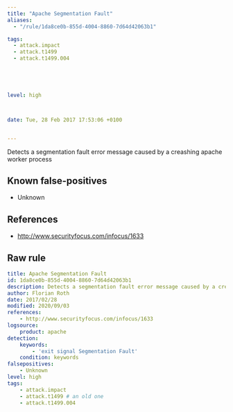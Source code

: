 ```yaml
---
title: "Apache Segmentation Fault"
aliases:
  - "/rule/1da8ce0b-855d-4004-8860-7d64d42063b1"

tags:
  - attack.impact
  - attack.t1499
  - attack.t1499.004





level: high



date: Tue, 28 Feb 2017 17:53:06 +0100


---
```


Detects a segmentation fault error message caused by a creashing apache worker process

<!--more-->


## Known false-positives

* Unknown



## References

* http://www.securityfocus.com/infocus/1633


## Raw rule
```yaml
title: Apache Segmentation Fault
id: 1da8ce0b-855d-4004-8860-7d64d42063b1
description: Detects a segmentation fault error message caused by a creashing apache worker process
author: Florian Roth
date: 2017/02/28
modified: 2020/09/03
references:
    - http://www.securityfocus.com/infocus/1633
logsource:
    product: apache
detection:
    keywords:
        - 'exit signal Segmentation Fault'
    condition: keywords
falsepositives:
    - Unknown
level: high
tags:
    - attack.impact
    - attack.t1499 # an old one
    - attack.t1499.004
```
